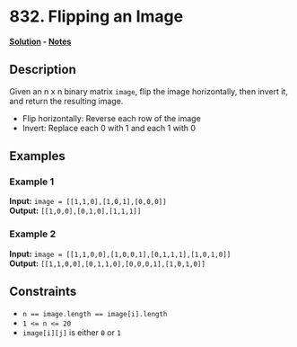 # 832. Flipping an Image

**[Solution](./solution.c) - [Notes](./notes.md)**

## Description
Given an n x n binary matrix `image`, flip the image horizontally, then invert it, and return the resulting image.

- Flip horizontally: Reverse each row of the image
- Invert: Replace each 0 with 1 and each 1 with 0

## Examples

### Example 1
**Input:** `image = [[1,1,0],[1,0,1],[0,0,0]]`  
**Output:** `[[1,0,0],[0,1,0],[1,1,1]]`

### Example 2
**Input:** `image = [[1,1,0,0],[1,0,0,1],[0,1,1,1],[1,0,1,0]]`  
**Output:** `[[1,1,0,0],[0,1,1,0],[0,0,0,1],[1,0,1,0]]`

## Constraints
- `n == image.length == image[i].length`
- `1 <= n <= 20`
- `image[i][j]` is either `0` or `1`
